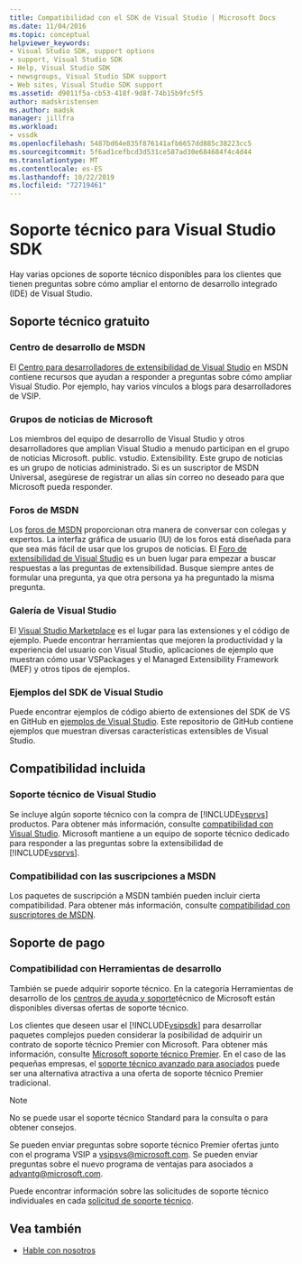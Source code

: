 ```yaml
---
title: Compatibilidad con el SDK de Visual Studio | Microsoft Docs
ms.date: 11/04/2016
ms.topic: conceptual
helpviewer_keywords:
- Visual Studio SDK, support options
- support, Visual Studio SDK
- Help, Visual Studio SDK
- newsgroups, Visual Studio SDK support
- Web sites, Visual Studio SDK support
ms.assetid: d9011f5a-cb53-418f-9d8f-74b15b9fc5f5
author: madskristensen
ms.author: madsk
manager: jillfra
ms.workload:
- vssdk
ms.openlocfilehash: 5487bd64e835f876141afb6657dd885c38223cc5
ms.sourcegitcommit: 5f6ad1cefbcd3d531ce587ad30e684684f4c4d44
ms.translationtype: MT
ms.contentlocale: es-ES
ms.lasthandoff: 10/22/2019
ms.locfileid: "72719461"
---
```

# <a name="support-for-the-visual-studio-sdk"></a>Soporte técnico para Visual Studio SDK
Hay varias opciones de soporte técnico disponibles para los clientes que tienen preguntas sobre cómo ampliar el entorno de desarrollo integrado (IDE) de Visual Studio.

## <a name="free-support"></a>Soporte técnico gratuito

### <a name="msdn-development-center"></a>Centro de desarrollo de MSDN
 El [Centro para desarrolladores de extensibilidad de Visual Studio](http://go.microsoft.com/fwlink/?LinkID=84381) en MSDN contiene recursos que ayudan a responder a preguntas sobre cómo ampliar Visual Studio. Por ejemplo, hay varios vínculos a blogs para desarrolladores de VSIP.

### <a name="microsoft-newsgroups"></a>Grupos de noticias de Microsoft
 Los miembros del equipo de desarrollo de Visual Studio y otros desarrolladores que amplían Visual Studio a menudo participan en el grupo de noticias Microsoft. public. vstudio. Extensibility. Este grupo de noticias es un grupo de noticias administrado. Si es un suscriptor de MSDN Universal, asegúrese de registrar un alias sin correo no deseado para que Microsoft pueda responder.

### <a name="msdn-forums"></a>Foros de MSDN
 Los [foros de MSDN](http://go.microsoft.com/fwlink/?LinkID=76632) proporcionan otra manera de conversar con colegas y expertos. La interfaz gráfica de usuario (IU) de los foros está diseñada para que sea más fácil de usar que los grupos de noticias. El [Foro de extensibilidad de Visual Studio](http://go.microsoft.com/fwlink/?LinkID=121964) es un buen lugar para empezar a buscar respuestas a las preguntas de extensibilidad. Busque siempre antes de formular una pregunta, ya que otra persona ya ha preguntado la misma pregunta.

### <a name="visual-studio-gallery"></a>Galería de Visual Studio
 El [Visual Studio Marketplace](https://marketplace.visualstudio.com/) es el lugar para las extensiones y el código de ejemplo. Puede encontrar herramientas que mejoren la productividad y la experiencia del usuario con Visual Studio, aplicaciones de ejemplo que muestran cómo usar VSPackages y el Managed Extensibility Framework (MEF) y otros tipos de ejemplos.

### <a name="visual-studio-sdk-samples"></a>Ejemplos del SDK de Visual Studio

Puede encontrar ejemplos de código abierto de extensiones del SDK de VS en GitHub en [ejemplos de Visual Studio](https://github.com/Microsoft/VSSDK-Extensibility-Samples). Este repositorio de GitHub contiene ejemplos que muestran diversas características extensibles de Visual Studio.

## <a name="included-support"></a>Compatibilidad incluida

### <a name="visual-studio-product-support"></a>Soporte técnico de Visual Studio
 Se incluye algún soporte técnico con la compra de [!INCLUDE[vsprvs](../code-quality/includes/vsprvs_md.md)] productos. Para obtener más información, consulte [compatibilidad con Visual Studio](https://msdn.microsoft.com/vstudio/cc136615.aspx). Microsoft mantiene a un equipo de soporte técnico dedicado para responder a las preguntas sobre la extensibilidad de [!INCLUDE[vsprvs](../code-quality/includes/vsprvs_md.md)].

### <a name="msdn-subscription-support"></a>Compatibilidad con las suscripciones a MSDN
 Los paquetes de suscripción a MSDN también pueden incluir cierta compatibilidad. Para obtener más información, consulte [compatibilidad con suscriptores de MSDN](https://msdn.microsoft.com/subscriptions/aa718661.aspx).

## <a name="paid-support"></a>Soporte de pago

### <a name="developer-tools-support"></a>Compatibilidad con Herramientas de desarrollo

También se puede adquirir soporte técnico. En la categoría Herramientas de desarrollo de los [centros de ayuda y soporte](https://support.microsoft.com/supportforbusiness/productselection?fltadd=sps-business-1&sapId=4fd4947b-15ea-ce01-080f-97f2ca3c76e8)técnico de Microsoft están disponibles diversas ofertas de soporte técnico.

Los clientes que deseen usar el [!INCLUDE[vsipsdk](../extensibility/includes/vsipsdk_md.md)] para desarrollar paquetes complejos pueden considerar la posibilidad de adquirir un contrato de soporte técnico Premier con Microsoft. Para obtener más información, consulte [Microsoft soporte técnico Premier](https://support.microsoft.com/premier). En el caso de las pequeñas empresas, el [soporte técnico avanzado para asociados](https://partner.microsoft.com/support/advanced-cloud-support) puede ser una alternativa atractiva a una oferta de soporte técnico Premier tradicional.

> [!NOTE]
> No se puede usar el soporte técnico Standard para la consulta o para obtener consejos.

Se pueden enviar preguntas sobre soporte técnico Premier ofertas junto con el programa VSIP a [vsipsvs@microsoft.com](mailto:vsipsvs@microsoft.com). Se pueden enviar preguntas sobre el nuevo programa de ventajas para asociados a [advantg@microsoft.com](mailto:advantg@microsoft.com).

Puede encontrar información sobre las solicitudes de soporte técnico individuales en cada [solicitud de soporte técnico](http://go.microsoft.com/fwlink/?LinkID=82385).

## <a name="see-also"></a>Vea también

- [Hable con nosotros](../ide/feedback-options.md)